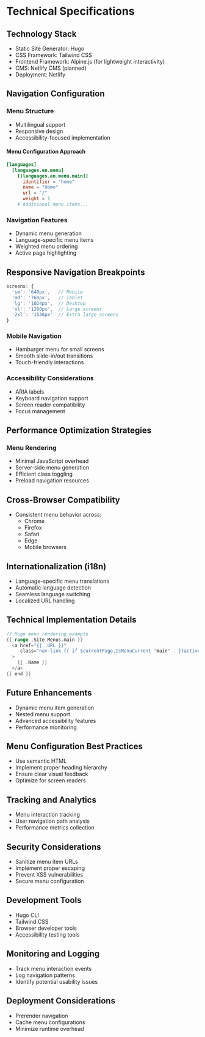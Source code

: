 # Technical Specifications

## Technology Stack
- Static Site Generator: Hugo
- CSS Framework: Tailwind CSS
- Frontend Framework: Alpine.js (for lightweight interactivity)
- CMS: Netlify CMS (planned)
- Deployment: Netlify

## Navigation Configuration

### Menu Structure
- Multilingual support
- Responsive design
- Accessibility-focused implementation

#### Menu Configuration Approach
```toml
[languages]
  [languages.en.menu]
    [[languages.en.menu.main]]
      identifier = "home"
      name = "Home"
      url = "/"
      weight = 1
    # Additional menu items...
```

### Navigation Features
- Dynamic menu generation
- Language-specific menu items
- Weighted menu ordering
- Active page highlighting

## Responsive Navigation Breakpoints
```javascript
screens: {
  'sm': '640px',   // Mobile
  'md': '768px',   // Tablet
  'lg': '1024px',  // Desktop
  'xl': '1280px',  // Large screens
  '2xl': '1536px'  // Extra large screens
}
```

### Mobile Navigation
- Hamburger menu for small screens
- Smooth slide-in/out transitions
- Touch-friendly interactions

### Accessibility Considerations
- ARIA labels
- Keyboard navigation support
- Screen reader compatibility
- Focus management

## Performance Optimization Strategies
### Menu Rendering
- Minimal JavaScript overhead
- Server-side menu generation
- Efficient class toggling
- Preload navigation resources

## Cross-Browser Compatibility
- Consistent menu behavior across:
  - Chrome
  - Firefox
  - Safari
  - Edge
  - Mobile browsers

## Internationalization (i18n)
- Language-specific menu translations
- Automatic language detection
- Seamless language switching
- Localized URL handling

## Technical Implementation Details
```go
// Hugo menu rendering example
{{ range .Site.Menus.main }}
  <a href="{{ .URL }}" 
     class="nav-link {{ if $currentPage.IsMenuCurrent "main" . }}active{{ end }}"
  >
    {{ .Name }}
  </a>
{{ end }}
```

## Future Enhancements
- Dynamic menu item generation
- Nested menu support
- Advanced accessibility features
- Performance monitoring

## Menu Configuration Best Practices
- Use semantic HTML
- Implement proper heading hierarchy
- Ensure clear visual feedback
- Optimize for screen readers

## Tracking and Analytics
- Menu interaction tracking
- User navigation path analysis
- Performance metrics collection

## Security Considerations
- Sanitize menu item URLs
- Implement proper escaping
- Prevent XSS vulnerabilities
- Secure menu configuration

## Development Tools
- Hugo CLI
- Tailwind CSS
- Browser developer tools
- Accessibility testing tools

## Monitoring and Logging
- Track menu interaction events
- Log navigation patterns
- Identify potential usability issues

## Deployment Considerations
- Prerender navigation
- Cache menu configurations
- Minimize runtime overhead
